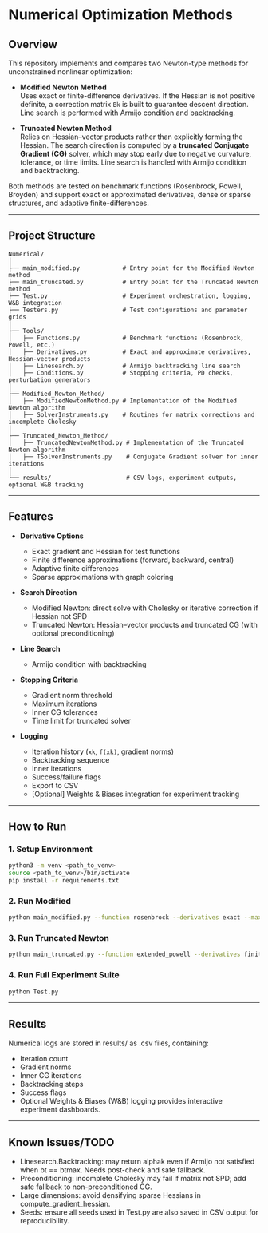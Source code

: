 # Numerical Optimization Methods

## Overview
This repository implements and compares two Newton-type methods for unconstrained nonlinear optimization:

- **Modified Newton Method**  
  Uses exact or finite-difference derivatives. If the Hessian is not positive definite, a correction matrix `Bk` is built to guarantee descent direction. Line search is performed with Armijo condition and backtracking.

- **Truncated Newton Method**  
  Relies on Hessian–vector products rather than explicitly forming the Hessian. The search direction is computed by a **truncated Conjugate Gradient (CG)** solver, which may stop early due to negative curvature, tolerance, or time limits. Line search is handled with Armijo condition and backtracking.

Both methods are tested on benchmark functions (Rosenbrock, Powell, Broyden) and support exact or approximated derivatives, dense or sparse structures, and adaptive finite-differences.

---

## Project Structure

```
Numerical/
│
├── main_modified.py            # Entry point for the Modified Newton method
├── main_truncated.py           # Entry point for the Truncated Newton method
├── Test.py                     # Experiment orchestration, logging, W&B integration
├── Testers.py                  # Test configurations and parameter grids
│
├── Tools/
│   ├── Functions.py            # Benchmark functions (Rosenbrock, Powell, etc.)
│   ├── Derivatives.py          # Exact and approximate derivatives, Hessian-vector products
│   ├── Linesearch.py           # Armijo backtracking line search
│   ├── Conditions.py           # Stopping criteria, PD checks, perturbation generators
│
├── Modified_Newton_Method/
│   ├── ModifiedNewtonMethod.py # Implementation of the Modified Newton algorithm
│   ├── SolverInstruments.py    # Routines for matrix corrections and incomplete Cholesky
│
├── Truncated_Newton_Method/
│   ├── TruncatedNewtonMethod.py # Implementation of the Truncated Newton algorithm
│   ├── TSolverInstruments.py    # Conjugate Gradient solver for inner iterations
│
└── results/                     # CSV logs, experiment outputs, optional W&B tracking
```

---

## Features

- **Derivative Options**
  - Exact gradient and Hessian for test functions
  - Finite difference approximations (forward, backward, central)
  - Adaptive finite differences
  - Sparse approximations with graph coloring

- **Search Direction**
  - Modified Newton: direct solve with Cholesky or iterative correction if Hessian not SPD
  - Truncated Newton: Hessian–vector products and truncated CG (with optional preconditioning)

- **Line Search**
  - Armijo condition with backtracking

- **Stopping Criteria**
  - Gradient norm threshold
  - Maximum iterations
  - Inner CG tolerances
  - Time limit for truncated solver

- **Logging**
  - Iteration history (`xk`, `f(xk)`, gradient norms)
  - Backtracking sequence
  - Inner iterations
  - Success/failure flags
  - Export to CSV
  - [Optional] Weights & Biases integration for experiment tracking

---

## How to Run

### 1. Setup Environment
```bash
python3 -m venv <path_to_venv>
source <path_to_venv>/bin/activate
pip install -r requirements.txt
```

### 2. Run Modified
```bash
python main_modified.py --function rosenbrock --derivatives exact --max_iters 500
```

### 3. Run Truncated Newton
```bash
python main_truncated.py --function extended_powell --derivatives finite_differences --inner_tol 1e-4
```

### 4. Run Full Experiment Suite
```bash
python Test.py
```

---

## Results
Numerical logs are stored in results/ as .csv files, containing:
- Iteration count
- Gradient norms
- Inner CG iterations
- Backtracking steps
- Success flags
- Optional Weights & Biases (W&B) logging provides interactive experiment dashboards.

---

## Known Issues/TODO
- Linesearch.Backtracking: may return alphak even if Armijo not satisfied when bt == btmax. Needs post-check and safe fallback.
- Preconditioning: incomplete Cholesky may fail if matrix not SPD; add safe fallback to non-preconditioned CG.
- Large dimensions: avoid densifying sparse Hessians in compute_gradient_hessian.
- Seeds: ensure all seeds used in Test.py are also saved in CSV output for reproducibility.

